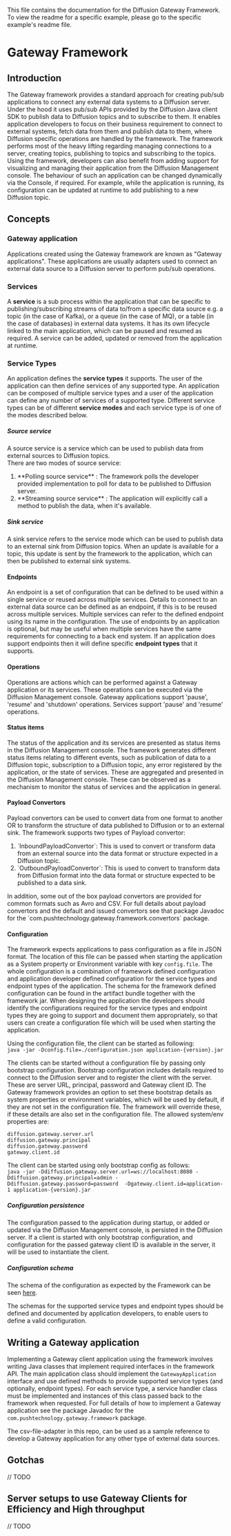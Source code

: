 This file contains the documentation for the Diffusion Gateway Framework. To view the readme for a specific example, please go to the specific example's readme file.

# Gateway Framework

## Introduction
The Gateway framework provides a standard approach for creating pub/sub applications to connect any external data systems to a Diffusion server. Under the hood it uses pub/sub APIs provided by the Diffusion Java client SDK to publish data to Diffusion topics and to subscribe to them. It enables application developers to focus on their business requirement to connect to external systems, fetch data from them and publish data to them, where Diffusion specific operations are handled by the framework. The framework performs most of the heavy lifting regarding managing connections to a server, creating topics, publishing to topics and subscribing to the topics. Using the framework, developers can also benefit from adding support for visualizing and managing their application from the Diffusion Management console. The behaviour of such an application can be changed dynamically via the Console, if required. For example, while the application is running, its configuration can be updated at runtime to add publishing to a new Diffusion topic.

## Concepts 

### Gateway application
Applications created using the Gateway framework are known as "Gateway applications". These applications are usually adapters used to connect an external data source to a Diffusion server to perform pub/sub operations.

### Services
A **service** is a sub process within the application that can be specific to publishing/subscribing streams of data to/from a specific data source e.g. a topic (in the case of Kafka), or a queue (in the case of MQ), or a table (in the case of databases) in external data systems. It has its own lifecycle linked to the main application, which can be paused and resumed as required. A service can be added, updated or removed from the application at runtime.

### Service Types
An application defines the **service types** it supports. The user of the application can then define services of any supported type. An application can be composed of multiple service types and a user of the application can define any number of services of a supported type.  Different service types can be of different **service modes** and each service type is of one of the modes described below.

##### Source service
A source service is a service which can be used to publish data from external sources to Diffusion topics.  
There are two modes of source service:
<ol>
<li>**Polling source service** : The framework polls the developer provided implementation to poll for data to be published to Diffusion server.
</li>
<li>**Streaming source service** : The application will explicitly call a method to publish the data, when it's available.</li>
</ol>

##### Sink service 
A sink service refers to the service mode which can be used to publish data to an external sink from Diffusion topics. When an update is available for a topic, this update is sent by the framework to the application, which can then be published to external sink systems.

#### Endpoints
An endpoint is a set of configuration that can be defined to be used within a single service or reused across multiple services. Details to connect to an external data source can be defined as an endpoint, if this is to be reused across multiple services. Multiple services can refer to the defined endpoint using its name in the configuration. The use of endpoints by an application is optional, but may be useful when multiple services have the same requirements for connecting to a back end system. If an application does support endpoints then it will define specific **endpoint types** that it supports.

#### Operations
Operations are actions which can be performed against a Gateway application or its services. These operations can be executed via the Diffusion Management console. Gateway applications support 'pause', 'resume' and 'shutdown' operations. Services support 'pause' and 'resume' operations.

#### Status items
The status of the application and its services are presented as status items in the Diffusion Management console. The framework generates different status items relating to different events, such as publication of data to a Diffusion topic, subscription to a Diffusion topic, any error registered by the application, or the state of services. These are aggregated and presented in the Diffusion Management console. These can be observed as a mechanism to monitor the status of services and the application in general.

#### Payload Convertors
Payload convertors can be used to convert data from one format to another OR to transform the structure of data published to Diffusion or to an external sink. The framework supports two types of Payload convertor:
<ol>
<li>
`InboundPayloadConvertor`: This is used to convert or transform data from an external source into the data format or structure expected in a Diffusion topic.
</li>  

<li>
`OutboundPayloadConvertor`: This is used to convert to transform data from Diffusion format into the data format or structure expected to be published to a data sink. 
</li>
</ol>
In addition, some out of the box payload convertors are provided for common formats such as Avro and CSV. For full details about payload convertors and the default and issued convertors see that package Javadoc for the `com.pushtechnology.gateway.framework.convertors` package.

#### Configuration
The framework expects applications to pass configuration as a file in JSON format. The location of this file can be passed when starting the application as a System property or Environment variable with key `config.file`. The whole configuration is a combination of framework defined configuration and application developer defined configuration for the service types and endpoint types of the application. The schema for the framework defined configuration can be found in the artifact bundle together with the framework jar. When designing the application the developers should identify the configurations required for the service types and endpoint types they are going to support and document them appropriately, so that users can create a configuration file which will be used when starting the application.

Using the configuration file, the client can be started as following:  
    `java -jar -Dconfig.file=./configuration.json application-{version}.jar`

The clients can be started without a configuration file by passing only bootstrap configuration. Bootstrap configuration includes details required to connect to the Diffusion server and to register the client with the server. These are server URL, principal, password and Gateway client ID. The Gateway framework provides an option to set these bootstrap details as system properties or environment variables, which will be used by default, if they are not set in the configuration file. The framework will override these, if these details are also set in the configuration file. The allowed system/env properties are:  
``` 
diffusion.gateway.server.url  
diffusion.gateway.principal  
diffusion.gateway.password  
gateway.client.id
```
The client can be started using only bootstrap config as follows:  
`java -jar -Ddiffusion.gateway.server.url=ws://localhost:8080 -Ddiffusion.gateway.principal=admin -Ddiffusion.gateway.password=password  -Dgateway.client.id=application-1 application-{version}.jar`

##### Configuration persistence
The configuration passed to the application during startup, or added or updated via the Diffusion Management console, is persisted in the Diffusion server. If a client is started with only bootstrap configuration, and configuration for the passed gateway client ID is available in the server, it will be used to instantiate the client.

##### Configuration schema
The schema of the configuration as expected by the Framework can be seen [here](file://frameworkConfigSchema.json).

The schemas for the supported service types and endpoint types should be defined and documented by application developers, to enable users to define a valid configuration. 

## Writing a Gateway application
Implementing a Gateway client application using the framework involves writing Java classes that implement required interfaces in the framework API. The main application class should implement the `GatewayApplication` interface and use defined methods to provide supported service types (and optionally, endpoint types). For each service type, a service handler class must be implemented and instances of this class passed back to the framework when requested. For full details of how to implement a Gateway application see the package Javadoc for the `com.pushtechnology.gateway.framework` package. 

The csv-file-adapter in this repo, can be used as a sample reference to develop a Gateway application for any other type of external data sources. 

## Gotchas
// TODO

## Server setups to use Gateway Clients for Efficiency and High throughput
// TODO